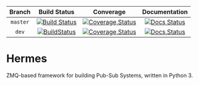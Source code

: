 | Branch 	|                                                     Build Status                                                    	|                                                                           Converage                                                                          	|                                                                       Documentation                                                                       	|
|:------:	|:-------------------------------------------------------------------------------------------------------------------:	|:------------------------------------------------------------------------------------------------------------------------------------------------------------:	|:---------------------------------------------------------------------------------------------------------------------------------------------------------:	|
| `master` 	| [![Build Status](https://travis-ci.org/nlsdfnbch/hermes.svg?branch=master)](https://travis-ci.org/nlsdfnbch/hermes) 	| [![Coverage,Status](https://coveralls.io/repos/github/nlsdfnbch/hermes/badge.svg?branch=master)](https://coveralls.io/github/nlsdfnbch/hermes?branch=master) 	| [![Docs Status](https://readthedocs.org/projects/hermes-framework/badge/?version=latest)](http://hermes-framework.readthedocs.io/en/latest/?badge=latest) 	|
|   `dev`  	|  [![BuildStatus](https://travis-ci.org/nlsdfnbch/hermes.svg?branch=master)](https://travis-ci.org/nlsdfnbch/hermes) 	| [![Coverage,Status](https://coveralls.io/repos/github/nlsdfnbch/hermes/badge.svg?branch=master)](https://coveralls.io/github/nlsdfnbch/hermes?branch=master) 	|    [![Docs,Status](https://readthedocs.org/projects/hermes-framework/badge/?version=latest)](http://hermes-framework.readthedocs.io/en/dev/?badge=dev)    	|
# Hermes

ZMQ-based framework for building Pub-Sub Systems, written in Python 3.



